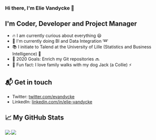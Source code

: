<br />
<!--![Hello 👋🏻](https://raw.githubusercontent.com/evandycke/evandycke/master/images/evandycke_repo.png)-->

###  Hi there, I'm Elie Vandycke :wave:

## I'm Coder, Developer and Project Manager

- :fire: I am currently curious about everything :smiley:
- :school_satchel: I'm currently doing BI and Data Integration :loop:
- :books: I initiate to Talend at the University of Lille (Statistics and Business Intelligence) :green_book:
- :rocket: 2020 Goals: Enrich my Git repositories :soon:
- :raised_hands: Fun fact: I love family walks with my dog Jack (a Collie) :zap:

## 📬 Get in touch

- Twitter: [twitter.com/evandycke][1]
- LinkedIn: [linkedin.com/in/elie-vandycke][2]

## &#x1f4c8; My GitHub Stats

<a href="https://github.com/evandycke/evandycke">
  <img align="center" src="https://github-readme-stats.vercel.app/api/top-langs/?username=evandycke&hide=java,html&title_color=ffffff&text_color=c9cacc&icon_color=2bbc8a&bg_color=1d1f21" />
</a>

<a href="https://github.com/evandycke/evandycke">
  <img align="center" src="https://github-readme-stats.vercel.app/api?username=evandycke&show_icons=true&line_height=27&count_private=true&title_color=ffffff&text_color=c9cacc&icon_color=2bbc8a&bg_color=1d1f21" />
</a>

[1]: https://www.twitter.com/evandycke
[2]: https://www.linkedin.com/in/elie-vandycke

<br />